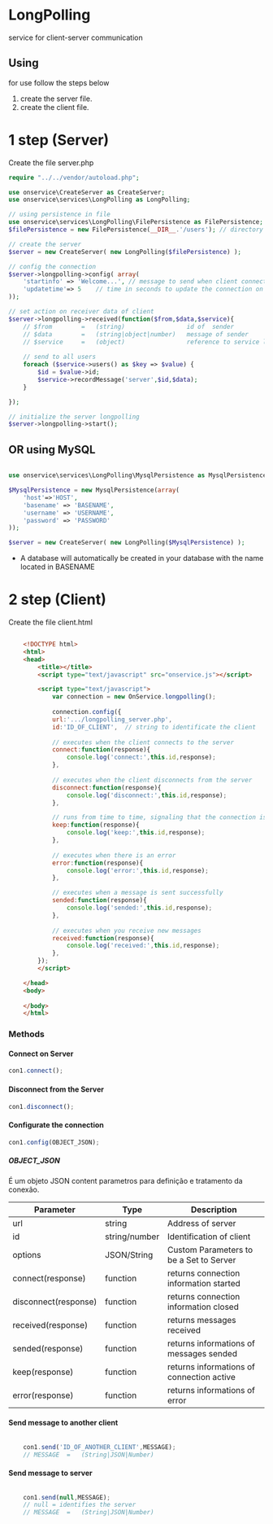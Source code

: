 
# LongPolling
service for client-server communication

## Using
for use follow the steps below

1. create the server file.
2. create the client file.


# 1 step (Server)
Create the file server.php

```php
require "../../vendor/autoload.php";

use onservice\CreateServer as CreateServer;
use onservice\services\LongPolling as LongPolling;

// using persistence in file
use onservice\services\LongPolling\FilePersistence as FilePersistence;
$filePersistence = new FilePersistence(__DIR__.'/users'); // directory to save data (writeable)

// create the server
$server = new CreateServer( new LongPolling($filePersistence) );

// config the connection
$server->longpolling->config( array(    
    'startinfo' => 'Welcome...', // message to send when client connect
    'updatetime'=> 5    // time in seconds to update the connection on the client
));

// set action on receiver data of client
$server->longpolling->received(function($from,$data,$service){
    // $from        =   (string)                 id of  sender
    // $data        =   (string|object|number)   message of sender
    // $service     =   (object)                 reference to service longpolling
    
    // send to all users
    foreach ($service->users() as $key => $value) {
        $id = $value->id;
        $service->recordMessage('server',$id,$data);
    }

});

// initialize the server longpolling
$server->longpolling->start();

```

## OR using MySQL

```php

use onservice\services\LongPolling\MysqlPersistence as MysqlPersistence;

$MysqlPersistence = new MysqlPersistence(array(
    'host'=>'HOST',
    'basename' => 'BASENAME',
    'username' => 'USERNAME',
    'password' => 'PASSWORD'
));

$server = new CreateServer( new LongPolling($MysqlPersistence) );

```

- A database will automatically be created in your database with the name located in BASENAME

# 2 step (Client)
Create the file client.html

```html

    <!DOCTYPE html>
    <html>
    <head>
        <title></title>
        <script type="text/javascript" src="onservice.js"></script>

        <script type="text/javascript">
            var connection = new OnService.longpolling();
            
            connection.config({
            url:'.../longpolling_server.php',
            id:'ID_OF_CLIENT',  // string to identificate the client
    
            // executes when the client connects to the server
            connect:function(response){
                console.log('connect:',this.id,response);               
            },
            
            // executes when the client disconnects from the server
            disconnect:function(response){
                console.log('disconnect:',this.id,response);               
            },

            // runs from time to time, signaling that the connection is active
            keep:function(response){
                console.log('keep:',this.id,response);              
            },
            
            // executes when there is an error
            error:function(response){           
                console.log('error:',this.id,response);
            },

            // executes when a message is sent successfully
            sended:function(response){
                console.log('sended:',this.id,response);
            },
                     
            // executes when you receive new messages
            received:function(response){
                console.log('received:',this.id,response);              
            },
        });
        </script>

    </head>
    <body>
    
    </body>
    </html>

```

### Methods 

#### Connect on Server

```javascript
con1.connect();
```

#### Disconnect from the Server

```javascript
con1.disconnect();
```
#### Configurate the connection

```javascript
con1.config(OBJECT_JSON);
```
##### OBJECT_JSON
É um objeto JSON content parametros para definição e tratamento da conexão.

|Parameter|Type |Description|
|--|--|--|
|url|string  |Address of server  
|id| string/number |Identification of client
|options| JSON/String | Custom Parameters to be a Set to Server    
|connect(response)|function| returns connection information started
|disconnect(response)|function|returns connection information closed
|received(response)|function|returns messages received
|sended(response)|function|returns informations of messages sended
|keep(response)|function|returns informations of connection active
|error(response)|function|returns informations of error

#### Send message to another client


```javascript

    con1.send('ID_OF_ANOTHER_CLIENT',MESSAGE);
    // MESSAGE  =   (String|JSON|Number)

```

#### Send message to server


```javascript

    con1.send(null,MESSAGE);
    // null = identifies the server
    // MESSAGE  =   (String|JSON|Number)

```